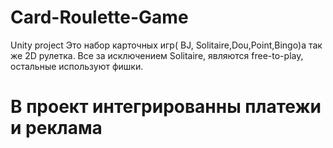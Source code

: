 # Card-Roulette-Game
Unity project
Это набор карточных игр( BJ, Solitaire,Dou,Point,Bingo)а так же 2D рулетка.  Все за исключением Solitaire, являются free-to-play, остальные используют фишки.
# В проект интегрированны платежи и реклама
